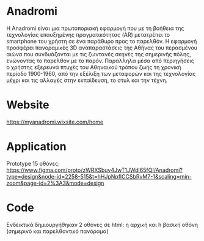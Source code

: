 # Αnadromi
Η Anadromi είναι μια πρωτοποριακή εφαρμογή που με τη βοήθεια της τεχνολογίας επαυξημένης πραγματικότητας (AR) μετατρέπει το smartphone του χρήστη σε ένα παράθυρο προς το παρελθόν. Η εφαρμογή προσφέρει πανοραμικές 3D αναπαραστάσεις της Αθήνας του περασμένου αιώνα που συνδυάζονται με τις ζωντανές σκηνές της σημερινής πόλης, ενώνοντας το παρελθόν με το παρόν. Παράλληλα μέσα από περιηγήσεις ο χρήστης εξερευνά πτυχές τoυ Αθηναικού τρόπου ζωής τη χρονική περίοδο 1900-1960, από την εξέλιξη των μεταφορών και της τεχνολογίας μέχρι και τις αλλαγές στην εκπαίδευση, το στυλ και την τέχνη. 
# Website
https://myanadromi.wixsite.com/home
# Application
Prototype 15 οθόνες: https://www.figma.com/proto/zWRXSbuv4JwT1JWdI65fQI/Anadromi?type=design&node-id=2258-515&t=hHJpNpflCCSbRvM7-1&scaling=min-zoom&page-id=2%3A3&mode=design
# Code 
Ενδεικτικά δημιουργήθηκαν 2 οθόνες σε html: η αρχική και h βασική οθόνη (σημερινό και παρελθοντικό πανόραμα) 
